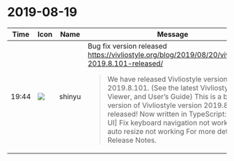 # 2019-08-19

|Time|Icon|Name|Message|
|---|---|---|---|
|19:44|![](https://avatars.slack-edge.com/2018-04-27/354445776386_e258f5ed5ba887b08668_72.jpg)|shinyu|Bug fix version released<br><https://vivliostyle.org/blog/2019/08/20/vivliostyle-2019.8.101-released/><br><blockquote>We have released Vivliostyle version 2019.8.101. (See the latest Vivliostyle Viewer, and User’s Guide) This is a bug fix version of Vivliostyle version 2019.8.100 released! Now written in TypeScript: [Viewer UI] Fix keyboard navigation not working Fix auto resize not working For more details, see Release Notes.</blockquote>|
